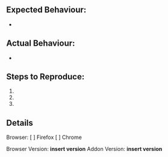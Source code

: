 ## Expected Behaviour:
* 

## Actual Behaviour:
* 

## Steps to Reproduce:
1.
2.
3.

## Details
Browser:
[ ] Firefox
[ ] Chrome

Browser Version: **insert version**
Addon Version: **insert version**
